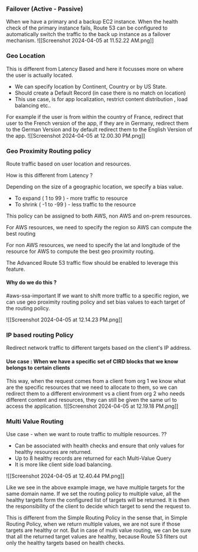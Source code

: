 
### Failover (Active - Passive)

When we have a primary and a backup EC2 instance. When the health check of the primary instance fails, Route 53 can be configured to automatically switch the traffic to the back up instance as a failover mechanism. 
![[Screenshot 2024-04-05 at 11.52.22 AM.png]]

### Geo Location

This is different from Latency Based and here it focusses more on where the user is actually located. 

- We can specify location by Continent, Country or by US State. 
- Should create a Default Record (in case there is no match on location)
- This use case, is for app localization, restrict content distribution , load balancing etc..

For example if the user is from within the country of France, redirect that user to the French version of the app, if they are in Germany, redirect them to the German Version and by default redirect them to the English Version of the app. ![[Screenshot 2024-04-05 at 12.00.30 PM.png]]

### Geo Proximity Routing policy

Route traffic based on user location and resources. 

How is this different from Latency ?

Depending on the size of a geographic location, we specify a bias value. 
- To expand ( 1 to  99 ) - more traffic to resource
- To shrink ( -1 to -99 ) - less traffic to the resource

This policy can be assigned to both AWS, non AWS and on-prem resources. 

For AWS resources, we need to specify the region so AWS can compute the best routing 

For non AWS resources, we need to specify the lat and longitude of the resource for AWS to compute the best geo proximity routing.

The Advanced Route 53 traffic flow should be enabled to leverage this feature.

#### Why do we do this ? 
#aws-ssa-important
If we want to shift more traffic to a specific region, we can use geo proximity routing policy and set bias values to each target of the routing policy. 

![[Screenshot 2024-04-05 at 12.14.23 PM.png]]

### IP based routing Policy

Redirect network traffic to different targets based on the client's IP address. 

#### Use case : When we have a specific set of CIRD blocks that we know belongs to certain clients

This way, when the request comes from a client from org 1 we know what are the specific resources that we need to allocate to them, so we can redirect them to a different environment  vs a client from org 2 who needs different content and resources, they can still be given the same url to access the application. ![[Screenshot 2024-04-05 at 12.19.18 PM.png]]

### Multi Value Routing

Use case - when we want to route traffic to multiple resources.  ?? 
- Can be associated with health checks and ensure that only values for healthy resources are returned. 
- Up to 8 healthy records are returned for each Multi-Value Query
- It is more like client side load balancing. 

![[Screenshot 2024-04-05 at 12.40.44 PM.png]]

Like we see in the above example image, we have multiple targets for the same domain name. If we set the routing policy to multiple value, all the healthy targets form the configured list of targets will be returned. It is then the responsibility of the client to decide which target to send the request to.

This is different from the Simple Routing Policy in the sense that, in Simple Routing Policy, when we return multiple values, we are not sure if those targets are healthy or not. But in case of multi value routing, we can be sure that all the returned target values are healthy, because Route 53 filters out only the healthy targets based on health checks. 